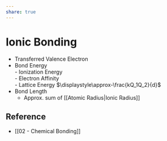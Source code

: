 ```yaml
---
share: true
---
```

# Ionic Bonding

- Transferred Valence Electron
- Bond Energy  
		- Ionization Energy  
		- Electron Affinity  
		- Lattice Energy $\displaystyle\approx-\frac{kQ_1Q_2}{d}$
- Bond Length
	- Approx. sum of [[Atomic Radius|Ionic Radius]]
## Reference
- [[02 - Chemical Bonding]]